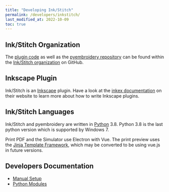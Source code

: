 ```yaml
---
title: "Developing Ink/Stitch"
permalink: /developers/inkstitch/
last_modified_at: 2022-10-09
toc: true
---
```

## Ink/Stitch Organization
The [plugin code](https://github.com/inkstitch/inkstitch) as well as the [pyembroidery repository](https://github.com/inkstitch/pyembroidery) can be found within the [Ink/Stitch organization](https://github.com/inkstitch/) on GitHub.

## Inkscape Plugin
Ink/Stitch is an [Inkscape](https://inkscape.org/) plugin. Have a look at the [inkex documentation](https://inkscape.gitlab.io/extensions/documentation/) on their website to learn more about how to write Inkscape plugins.

## Ink/Stitch Languages

Ink/Stitch and pyembroidery are written in [Python](https://www.python.org/) 3.8. Python 3.8 is the last python version which is supported by Windows 7.

Print PDF and the Simulator use Electron with Vue. The print preview uses the [Jinja Template Framework](http://jinja.pocoo.org/), which may be converted to be using vue.js in future versions.

## Developers Documentation
* [Manual Setup](/developers/inkstitch/manual-setup/)
* [Python Modules](/developers/inkstitch/python-modules/)
